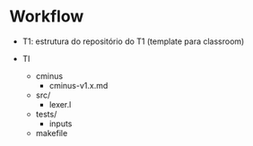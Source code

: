 # Workflow

- T1: estrutura do repositório do T1 (template para classroom)

- TI
   - cminus
     - cminus-v1.x.md
   - src/
     - lexer.l
   - tests/
     - inputs
   - makefile

